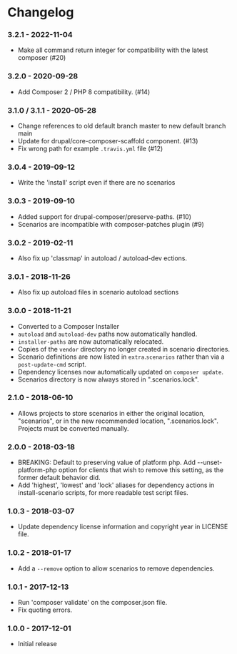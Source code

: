 # Changelog

### 3.2.1 - 2022-11-04

* Make all command return integer for compatibility with the latest composer (#20)

### 3.2.0 - 2020-09-28

* Add Composer 2 / PHP 8 compatibility. (#14)

### 3.1.0 / 3.1.1 - 2020-05-28

* Change references to old default branch master to new default branch main
* Update for drupal/core-composer-scaffold component. (#13)
* Fix wrong path for example `.travis.yml` file (#12)

### 3.0.4 - 2019-09-12

* Write the 'install' script even if there are no scenarios

### 3.0.3 - 2019-09-10

* Added support for drupal-composer/preserve-paths. (#10)
* Scenarios are incompatible with composer-patches plugin (#9)

### 3.0.2 - 2019-02-11

* Also fix up 'classmap' in autoload / autoload-dev ections.

### 3.0.1 - 2018-11-26

* Also fix up autoload files in scenario autoload sections

### 3.0.0 - 2018-11-21

* Converted to a Composer Installer
* `autoload` and `autoload-dev` paths now automatically handled.
* `installer-paths` are now automatically relocated.
* Copies of the `vendor` directory no longer created in scenario directories.
* Scenario definitions are now listed in `extra`.`scenarios` rather than via a `post-update-cmd` script.
* Dependency licenses now automatically updated on `composer update`.
* Scenarios directory is now always stored in ".scenarios.lock".

### 2.1.0 - 2018-06-10

* Allows projects to store scenarios in either the original location, "scenarios", or in the new recommended location, ".scenarios.lock". Projects must be converted manually.

### 2.0.0 - 2018-03-18

* BREAKING: Default to preserving value of platform php. Add --unset-platform-php option for clients that wish to remove this setting, as the former default behavior did.
* Add 'highest', 'lowest' and 'lock' aliases for dependency actions in install-scenario scripts, for more readable test script files.

### 1.0.3 - 2018-03-07

* Update dependency license information and copyright year in LICENSE file.

### 1.0.2 - 2018-01-17

* Add a `--remove` option to allow scenarios to remove dependencies.

### 1.0.1 - 2017-12-13

* Run 'composer validate' on the composer.json file.
* Fix quoting errors.

### 1.0.0 - 2017-12-01

* Initial release
